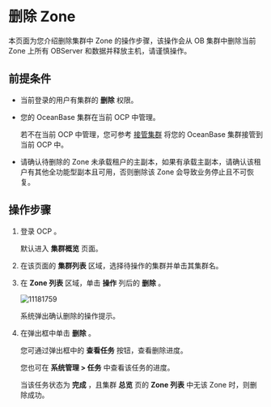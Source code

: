 删除 Zone
============================

本页面为您介绍删除集群中 Zone 的操作步骤，该操作会从 OB 集群中删除当前 Zone 上所有 OBServer 和数据并释放主机，请谨慎操作。

前提条件
-------------------------

* 当前登录的用户有集群的 **删除** 权限。



* 您的 OceanBase 集群在当前 OCP 中管理。

  若不在当前 OCP 中管理，您可参考 [接管集群](../1.takeover-cluster.md) 将您的 OceanBase 集群接管到当前 OCP 中。


* 请确认待删除的 Zone 未承载租户的主副本，如果有承载主副本，请确认该租户有其他全功能型副本且可用，否则删除该 Zone 会导致业务停止且不可恢复。






操作步骤
-------------------------

1. 登录 OCP 。

   默认进入 **集群概览** 页面。


2. 在该页面的 **集群列表** 区域，选择待操作的集群并单击其集群名。



3. 在 **Zone 列表** 区域，单击 **操作** 列后的 **删除** 。

   ![11181759](https://help-static-aliyun-doc.aliyuncs.com/assets/img/zh-CN/2785987361/p355142.png)

   系统弹出确认删除的操作提示。


4. 在弹出框中单击 **删除** 。

   您可通过弹出框中的 **查看任务** 按钮，查看删除进度。

   您也可在 **系统管理 \> 任务** 中查看该任务的进度。

   当该任务状态为 **完成** ，且集群 **总览** 页的 **Zone 列表** 中无该 Zone 时，则删除成功。
